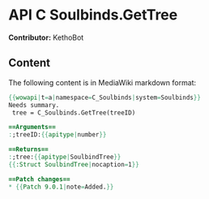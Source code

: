 # API C Soulbinds.GetTree

**Contributor:** KethoBot

## Content

The following content is in MediaWiki markdown format:

```mediawiki
{{wowapi|t=a|namespace=C_Soulbinds|system=Soulbinds}}
Needs summary.
 tree = C_Soulbinds.GetTree(treeID)

==Arguments==
:;treeID:{{apitype|number}}

==Returns==
:;tree:{{apitype|SoulbindTree}}
{{:Struct SoulbindTree|nocaption=1}}

==Patch changes==
* {{Patch 9.0.1|note=Added.}}
```